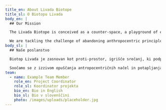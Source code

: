 ```yaml
---
title_en: About Livada Biotope
title_sl: O Biotopu Livada
body_en: |
  ## Our Mission

  The Livada Biotope is conceived as a counter-space, a playground of encounters that supports different ways of relating to our kin in a decolonial manner. Under auspices of BOB Institute, we foster horizontality with other beings, plants, animals, fungi and microbiota, combining art, science, (post)humanities, ecofeminism, agriculture, somatics and other domains through transdisciplinary educational, experiential, social and political activities.

  We are tackling the challenge of abandoning anthropocentric principles and immersing ourselves in the wetlands, to reactivate the inherent relational links between all the actors of the ecosystem. We want to empower the community to use the space according to ecofeminist biocentric notions where humans are part of the cross-species communal life on earth to the same extent and under the same conditions as other living beings. Humans are now custodians - care is reciprocating agency in which the biotope is our teacher.
body_sl: |
  ## Naše poslanstvo

  Biotop Livada je zasnovan kot proti-prostor, igrišče srečanj, ki podpira različne načine odnosov do naših sorodnikov na dekolonialen način. Pod okriljem Inštituta BOB spodbujamo horizontalnost z drugimi bitji, rastlinami, živalmi, glivami in mikrobiotom, združujemo umetnost, znanost, (post)humanistiko, ekofeminizem, kmetijstvo, somatiko in druge domene skozi transdisciplinarne izobraževalne, izkustvene, družbene in politične dejavnosti.

  Soočamo se z izzivom opuščanja antropocentričnih načel in potapljanja v mokrišča, da bi ponovno aktivirali inherentne odnosne povezave med vsemi akterji ekosistema. Želimo opolnomočiti skupnost, da uporablja prostor v skladu z ekofeminističnimi biocentričnimi pojmi, kjer so ljudje del medvrstnega skupnega življenja na zemlji v enaki meri in pod enakimi pogoji kot druga živa bitja. Ljudje so zdaj skrbniki - skrb je vzajemna agencija, v kateri je biotop naš učitelj.
team:
  - name: Example Team Member
    role_en: Project Coordinator
    role_sl: Koordinator projekta
    bio_en: Bio in English
    bio_sl: Bio v slovenščini
    photo: /images/uploads/placeholder.jpg
---
```


